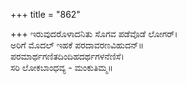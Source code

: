 +++
title = "862"

+++
ಇರುವುದರೊಳಾದನಿತು ಸೊಗವ ಪಡೆವೊಡೆ ಲೋಗರ್।  
ಅರಿಗೆ ಮೊದಲ್ ಇಹಕೆ ಪರದಾವರಣವಿಹುದನ್॥  
ಪರಮಾರ್ಥಗಣಿತದಿಂದಿಹದರ್ಥಗಳನೆಣಿಸೆ।  
ಸರಿ ಲೋಕಬಾಂಧವ್ಯ - ಮಂಕುತಿಮ್ಮ॥  
